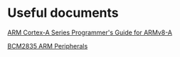 # Useful documents

[ARM Cortex-A Series Programmer's Guide for ARMv8-A](https://developer.arm.com/documentation/den0024/a)

[BCM2835 ARM Peripherals](https://www.raspberrypi.org/app/uploads/2012/02/BCM2835-ARM-Peripherals.pdf)
